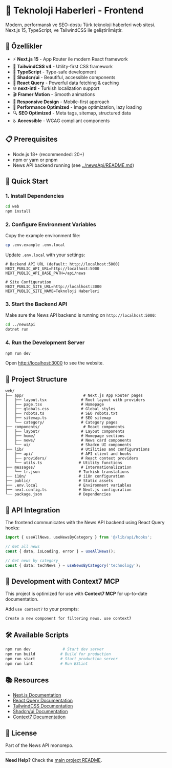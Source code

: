 # 📰 Teknoloji Haberleri - Frontend

Modern, performanslı ve SEO-dostu Türk teknoloji haberleri web sitesi. Next.js 15, TypeScript, ve TailwindCSS ile geliştirilmiştir.

## 🌟 Özellikler

- ⚡ **Next.js 15** - App Router ile modern React framework
- 🎨 **TailwindCSS v4** - Utility-first CSS framework
- 🔷 **TypeScript** - Type-safe development
- 🎯 **Shadcn/ui** - Beautiful, accessible components
- 🔄 **React Query** - Powerful data fetching & caching
- 🌐 **next-intl** - Turkish localization support
- 🎬 **Framer Motion** - Smooth animations
- 📱 **Responsive Design** - Mobile-first approach
- 🚀 **Performance Optimized** - Image optimization, lazy loading
- 🔍 **SEO Optimized** - Meta tags, sitemap, structured data
- ♿ **Accessible** - WCAG compliant components

## 📋 Prerequisites

- Node.js 18+ (recommended: 20+)
- npm or yarn or pnpm
- News API backend running (see [../newsApi/README.md](../newsApi/README.md))

## 🚀 Quick Start

### 1. Install Dependencies

```bash
cd web
npm install
```

### 2. Configure Environment Variables

Copy the example environment file:

```bash
cp .env.example .env.local
```

Update `.env.local` with your settings:

```env
# Backend API URL (default: http://localhost:5000)
NEXT_PUBLIC_API_URL=http://localhost:5000
NEXT_PUBLIC_API_BASE_PATH=/api/news

# Site Configuration
NEXT_PUBLIC_SITE_URL=http://localhost:3000
NEXT_PUBLIC_SITE_NAME=Teknoloji Haberleri
```

### 3. Start the Backend API

Make sure the News API backend is running on `http://localhost:5000`:

```bash
cd ../newsApi
dotnet run
```

### 4. Run the Development Server

```bash
npm run dev
```

Open [http://localhost:3000](http://localhost:3000) to see the website.

## 📁 Project Structure

```
web/
├── app/                          # Next.js App Router pages
│   ├── layout.tsx               # Root layout with providers
│   ├── page.tsx                 # Homepage
│   ├── globals.css              # Global styles
│   ├── robots.ts                # SEO robots.txt
│   ├── sitemap.ts               # SEO sitemap
│   └── category/                # Category pages
├── components/                   # React components
│   ├── layout/                  # Layout components
│   ├── home/                    # Homepage sections
│   ├── news/                    # News card components
│   └── ui/                      # Shadcn UI components
├── lib/                         # Utilities and configurations
│   ├── api/                     # API client and hooks
│   ├── providers/               # React context providers
│   └── utils.ts                # Utility functions
├── messages/                    # Internationalization
│   └── tr.json                 # Turkish translations
├── i18n/                       # i18n configuration
├── public/                     # Static assets
├── .env.local                  # Environment variables
├── next.config.ts              # Next.js configuration
└── package.json                # Dependencies
```

## 🔌 API Integration

The frontend communicates with the News API backend using React Query hooks:

```typescript
import { useAllNews, useNewsByCategory } from '@/lib/api/hooks';

// Get all news
const { data, isLoading, error } = useAllNews();

// Get news by category
const { data: techNews } = useNewsByCategory('technology');
```

## 🔧 Development with Context7 MCP

This project is optimized for use with **Context7 MCP** for up-to-date documentation.

Add `use context7` to your prompts:

```
Create a new component for filtering news. use context7
```

## 🛠️ Available Scripts

```bash
npm run dev              # Start dev server
npm run build           # Build for production
npm run start           # Start production server
npm run lint            # Run ESLint
```

## 📚 Resources

- [Next.js Documentation](https://nextjs.org/docs)
- [React Query Documentation](https://tanstack.com/query/latest)
- [TailwindCSS Documentation](https://tailwindcss.com/docs)
- [Shadcn/ui Documentation](https://ui.shadcn.com/)
- [Context7 Documentation](https://context7.com/)

## 📄 License

Part of the News API monorepo.

---

**Need Help?** Check the [main project README](../README.md).
